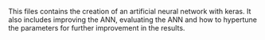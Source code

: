
This files contains the creation of an artificial neural network with keras.
It also includes improving the ANN, evaluating the ANN and how to hypertune the parameters for further improvement in the results.
